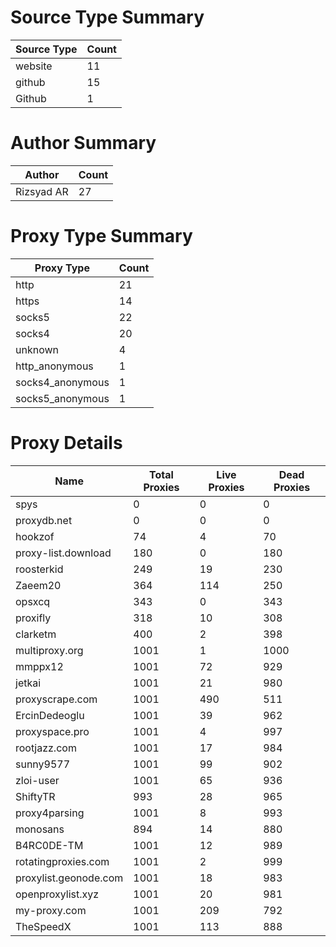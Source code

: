 # Source Type Summary

| Source Type | Count |
|-------------|-------|
| website | 11 |
| github | 15 |
| Github | 1 |


# Author Summary

| Author | Count |
|--------|-------|
| Rizsyad AR | 27 |


# Proxy Type Summary

| Proxy Type | Count |
|------------|-------|
| http | 21 |
| https | 14 |
| socks5 | 22 |
| socks4 | 20 |
| unknown | 4 |
| http_anonymous | 1 |
| socks4_anonymous | 1 |
| socks5_anonymous | 1 |


# Proxy Details

| Name | Total Proxies | Live Proxies | Dead Proxies |
|------|---------------|--------------|---------------|
| spys | 0 | 0 | 0 |
| proxydb.net | 0 | 0 | 0 |
| hookzof | 74 | 4 | 70 |
| proxy-list.download | 180 | 0 | 180 |
| roosterkid | 249 | 19 | 230 |
| Zaeem20 | 364 | 114 | 250 |
| opsxcq | 343 | 0 | 343 |
| proxifly | 318 | 10 | 308 |
| clarketm | 400 | 2 | 398 |
| multiproxy.org | 1001 | 1 | 1000 |
| mmppx12 | 1001 | 72 | 929 |
| jetkai | 1001 | 21 | 980 |
| proxyscrape.com | 1001 | 490 | 511 |
| ErcinDedeoglu | 1001 | 39 | 962 |
| proxyspace.pro | 1001 | 4 | 997 |
| rootjazz.com | 1001 | 17 | 984 |
| sunny9577 | 1001 | 99 | 902 |
| zloi-user | 1001 | 65 | 936 |
| ShiftyTR | 993 | 28 | 965 |
| proxy4parsing | 1001 | 8 | 993 |
| monosans | 894 | 14 | 880 |
| B4RC0DE-TM | 1001 | 12 | 989 |
| rotatingproxies.com | 1001 | 2 | 999 |
| proxylist.geonode.com | 1001 | 18 | 983 |
| openproxylist.xyz | 1001 | 20 | 981 |
| my-proxy.com | 1001 | 209 | 792 |
| TheSpeedX | 1001 | 113 | 888 |
